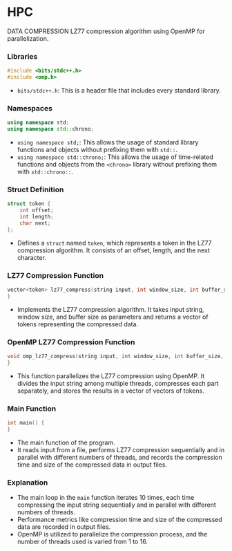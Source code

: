 # HPC
DATA COMPRESSION
LZ77 compression algorithm using OpenMP for parallelization.

### Libraries
```cpp
#include <bits/stdc++.h>
#include <omp.h>
```
- `bits/stdc++.h`: This is a header file that includes every standard library.
### Namespaces
```cpp
using namespace std;
using namespace std::chrono;
```
- `using namespace std;`: This allows the usage of standard library functions and objects without prefixing them with `std::`.
- `using namespace std::chrono;`: This allows the usage of time-related functions and objects from the `<chrono>` library without prefixing them with `std::chrono::`.

### Struct Definition
```cpp
struct token {
    int offset;
    int length;
    char next;
};
```
- Defines a `struct` named `token`, which represents a token in the LZ77 compression algorithm. It consists of an offset, length, and the next character.

### LZ77 Compression Function
```cpp
vector<token> lz77_compress(string input, int window_size, int buffer_size) {
}
```
- Implements the LZ77 compression algorithm. It takes input string, window size, and buffer size as parameters and returns a vector of tokens representing the compressed data.

### OpenMP LZ77 Compression Function
```cpp
void omp_lz77_compress(string input, int window_size, int buffer_size, int threads, vector<vector<token>> *array_tokens) {
}
```
- This function parallelizes the LZ77 compression using OpenMP. It divides the input string among multiple threads, compresses each part separately, and stores the results in a vector of vectors of tokens.

### Main Function
```cpp
int main() {
}
```
- The main function of the program.
- It reads input from a file, performs LZ77 compression sequentially and in parallel with different numbers of threads, and records the compression time and size of the compressed data in output files.

### Explanation
- The main loop in the `main` function iterates 10 times, each time compressing the input string sequentially and in parallel with different numbers of threads.
- Performance metrics like compression time and size of the compressed data are recorded in output files.
- OpenMP is utilized to parallelize the compression process, and the number of threads used is varied from 1 to 16.
